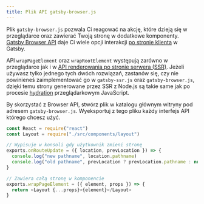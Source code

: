 ```yaml
---
title: Plik API gatsby-browser.js
---
```


Plik `gatsby-browser.js` pozwala Ci reagować na akcję, które dzieją się w przeglądarce oraz zawierać Twoją stronę w dodatkowe komponenty. [Gatsby Browser API](/docs/browser-apis) daje Ci wiele opcji interakcji [po stronie klienta](/docs/glossary#client-side) w Gatsby.

API `wrapPageElement` oraz `wrapRootElement` występują zarówno w przeglądarce jak i w [API renderowania po stronie serwera (SSR)](/docs/ssr-apis). Jeżeli używasz tylko jednego tych dwóch rozwiązań, zastanów się, czy nie powinieneś zaimplementować go w `gatsby-ssr.js` oraz `gatsby-browser.js`, dzięki temu strony generowane przez SSR z Node.js są takie same jak po procesie [hydration](/docs/glossary#hydration) przeglądarkowym JavaScript.

By skorzystać z Browser API, stwórz plik w katalogu głównym witryny pod adresem `gatsby-browser.js`. Wyeksportuj z tego pliku każdy interfejs API którego chcesz użyć.

```jsx:title=gatsby-browser.js
const React = require("react")
const Layout = require("./src/components/layout")

// Wypisuje w konsoli gdy użytkownik zmieni stronę
exports.onRouteUpdate = ({ location, prevLocation }) => {
  console.log("new pathname", location.pathname)
  console.log("old pathname", prevLocation ? prevLocation.pathname : null)
}

// Zawiera całą stronę w komponencie
exports.wrapPageElement = ({ element, props }) => {
  return <Layout {...props}>{element}</Layout>
}
```
